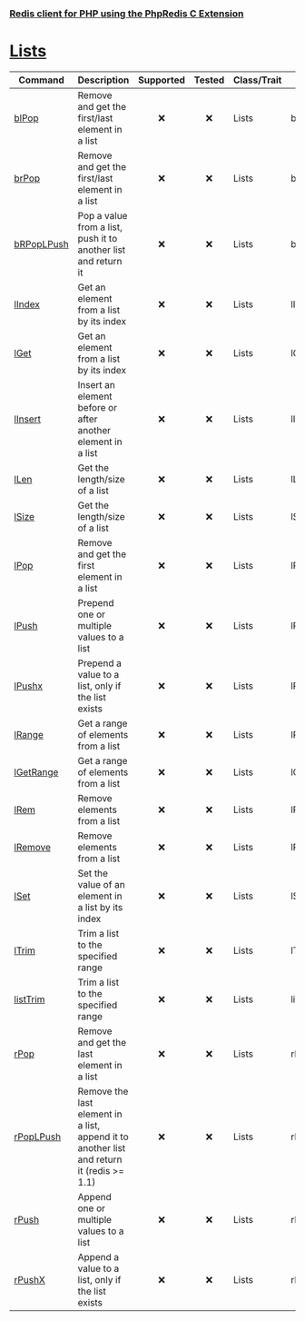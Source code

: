### [Redis client for PHP using the PhpRedis C Extension](../README.md)

# [Lists](docs/lists.md)

|Command                    |Description                                                                                |Supported  |Tested     |Class/Trait    |Method         |
|---                        |---                                                                                        |:-:        |:-:        |---            |---            |
|[blPop](#blPop)            |Remove and get the first/last element in a list                                            |:x:        |:x:        |Lists          |blPop          |
|[brPop](#brPop)            |Remove and get the first/last element in a list                                            |:x:        |:x:        |Lists          |brPop          |
|[bRPopLPush](#bRPopLPush)  |Pop a value from a list, push it to another list and return it                             |:x:        |:x:        |Lists          |bRPopLPush     |
|[lIndex](#lIndex)          |Get an element from a list by its index                                                    |:x:        |:x:        |Lists          |lIndex         |
|[lGet](#lGet)              |Get an element from a list by its index                                                    |:x:        |:x:        |Lists          |lGet           |
|[lInsert](#lInsert)        |Insert an element before or after another element in a list                                |:x:        |:x:        |Lists          |lInsert        |
|[lLen](#lLen)              |Get the length/size of a list                                                              |:x:        |:x:        |Lists          |lLen           |
|[lSize](#lSize)            |Get the length/size of a list                                                              |:x:        |:x:        |Lists          |lSize          |
|[lPop](#lPop)              |Remove and get the first element in a list                                                 |:x:        |:x:        |Lists          |lPop           |
|[lPush](#lPush)            |Prepend one or multiple values to a list                                                   |:x:        |:x:        |Lists          |lPush          |
|[lPushx](#lPushx)          |Prepend a value to a list, only if the list exists                                         |:x:        |:x:        |Lists          |lPushx         |
|[lRange](#lRange)          |Get a range of elements from a list                                                        |:x:        |:x:        |Lists          |lRange         |
|[lGetRange](#lGetRange)    |Get a range of elements from a list                                                        |:x:        |:x:        |Lists          |lGetRange      |
|[lRem](#lRem)              |Remove elements from a list                                                                |:x:        |:x:        |Lists          |lRem           |
|[lRemove](#lRemove)        |Remove elements from a list                                                                |:x:        |:x:        |Lists          |lRemove        |
|[lSet](#lSet)              |Set the value of an element in a list by its index                                         |:x:        |:x:        |Lists          |lSet           |
|[lTrim](#lTrim)            |Trim a list to the specified range                                                         |:x:        |:x:        |Lists          |lTrim          |
|[listTrim](#listTrim)      |Trim a list to the specified range                                                         |:x:        |:x:        |Lists          |listTrim       |
|[rPop](#rPop)              |Remove and get the last element in a list                                                  |:x:        |:x:        |Lists          |rPop           |
|[rPopLPush](#rPopLPush)    |Remove the last element in a list, append it to another list and return it (redis >= 1.1)  |:x:        |:x:        |Lists          |rPopLPush      |
|[rPush](#rPush)            |Append one or multiple values to a list                                                    |:x:        |:x:        |Lists          |rPush          |
|[rPushX](#rPushX)          |Append a value to a list, only if the list exists                                          |:x:        |:x:        |Lists          |rPushX         |

